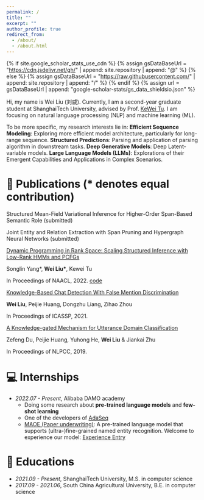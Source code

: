 ```yaml
---
permalink: /
title: ""
excerpt: ""
author_profile: true
redirect_from: 
  - /about/
  - /about.html
---
```


{% if site.google_scholar_stats_use_cdn %}
{% assign gsDataBaseUrl = "https://cdn.jsdelivr.net/gh/" | append: site.repository | append: "@" %}
{% else %}
{% assign gsDataBaseUrl = "https://raw.githubusercontent.com/" | append: site.repository | append: "/" %}
{% endif %}
{% assign url = gsDataBaseUrl | append: "google-scholar-stats/gs_data_shieldsio.json" %}

<span class='anchor' id='about-me'></span>

Hi, my name is Wei Liu (刘威). Currently, I am a second-year graduate student at ShanghaiTech University, advised by Prof. [KeWei Tu](https://faculty.sist.shanghaitech.edu.cn/faculty/tukw/). I am focusing on natural language processing (NLP) and machine learning (ML).

To be more specific, my research interests lie in:
    **Efficient Sequence Modeling**: Exploring more efficient model architecture, particularly for long-range sequence.
    **Structured Predictions**: Parsing and application of parsing algorithm in downstream tasks.
    **Deep Generative Models**: Deep Latent-variable models.
    **Large Language Models (LLMs)**: Explorations of their Emergent Capabilities and Applications in Complex Scenarios.

# 📝 Publications (* denotes equal contribution)

Structured Mean-Field Variational Inference for Higher-Order Span-Based Semantic Role (submitted)

Joint Entity and Relation Extraction with Span Pruning and Hypergraph Neural Networks (submitted)

[Dynamic Programming in Rank Space: Scaling Structured Inference with Low-Rank HMMs and PCFGs](https://aclanthology.org/2022.naacl-main.353.pdf)

Songlin Yang\*, **Wei Liu\***, Kewei Tu

In Proceedings of NAACL, 2022. [code](https://github.com/VPeterV/RankSpace-Models)

[Knowledge-Based Chat Detection With False Mention Discrimination](https://ieeexplore.ieee.org/document/9414073)

**Wei Liu**, Peijie Huang, Dongzhu Liang, Zihao Zhou

In Proceedings of ICASSP, 2021.

[A Knowledge-gated Mechanism for Utterance Domain Classification](https://link.springer.com/chapter/10.1007/978-3-030-32236-6_12)

Zefeng Du, Peijie Huang, Yuhong He, **Wei Liu** & Jiankai Zhu 

In Proceedings of NLPCC, 2019.

# 💻 Internships
- *2022.07 - Present*, Alibaba DAMO academy
  - Doing some research about **pre-trained language models** and **few-shot learning**
  - One of the developers of [AdaSeq](https://github.com/modelscope/AdaSeq)
  - [MAOE (Paper underwriting)](https://www.modelscope.cn/models/damo/nlp_maoe_named-entity-recognition_general/summary): A pre-trained language model that supports (ultra-)fine-grained named entity recognition. Welcome to experience our model: [Experience Entry](https://www.modelscope.cn/studios/TTCoding/maoe_fsl_ner/summary)

# 📖 Educations
- *2021.09 - Present*, ShanghaiTech University, M.S. in computer science
- *2017.09 - 2021.06*, South China Agricultural University, B.E. in computer science


